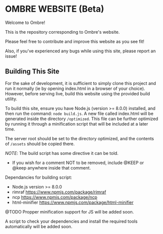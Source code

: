 # OMBRE WEBSITE (Beta)

Welcome to Ombre!

This is the repository corresponding to Ombre's website.

Please feel free to contribute and improve this website as you see fit!

Also, if you've experienced any bugs while using this site, please report an issue!

## Building This Site
For the sake of development, it is sufficient to simply clone this project and run it normally (ie by opening index.html in a browser of your choice). However, before serving live, build this website using the provided build utility.

To build this site, ensure you have Node.js (version >= 8.0.0) installed, and then run the command: `node build.js`. A new file called index.html will be generated inside the directory `/optimized`. This file can be further optimized by running it through a minification script that will be included at a later time.

The server root should be set to the directory optimized, and the contents of `/assets` should be copied there.

*NOTE*: The build script has some directive it can be told.
* If you wish for a comment NOT to be removed, include @KEEP or @keep anywhere inside that comment.

Dependancies for building script:
* Node.js version >= 8.0.0
* rimraf https://www.npmjs.com/package/rimraf
* ncp https://www.npmjs.com/package/ncp
* html-minifier https://www.npmjs.com/package/html-minifier

@TODO Propper minification support for JS will be added soon.

A script to check your dependencies and install the required tools automatically will be added soon.
